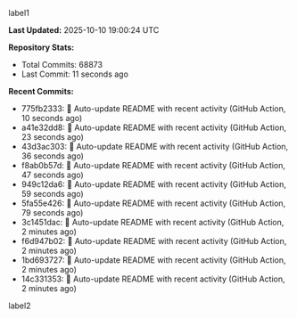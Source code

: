 
label1 
<!-- ACTIVITY_START -->
**Last Updated:** 2025-10-10 19:00:24 UTC

**Repository Stats:**
- Total Commits: 68873
- Last Commit: 11 seconds ago

**Recent Commits:**
- 775fb2333: 🤖 Auto-update README with recent activity (GitHub Action, 10 seconds ago)
- a41e32dd8: 🤖 Auto-update README with recent activity (GitHub Action, 23 seconds ago)
- 43d3ac303: 🤖 Auto-update README with recent activity (GitHub Action, 36 seconds ago)
- f8ab0b57d: 🤖 Auto-update README with recent activity (GitHub Action, 47 seconds ago)
- 949c12da6: 🤖 Auto-update README with recent activity (GitHub Action, 59 seconds ago)
- 5fa55e426: 🤖 Auto-update README with recent activity (GitHub Action, 79 seconds ago)
- 3c1451dac: 🤖 Auto-update README with recent activity (GitHub Action, 2 minutes ago)
- f6d947b02: 🤖 Auto-update README with recent activity (GitHub Action, 2 minutes ago)
- 1bd693727: 🤖 Auto-update README with recent activity (GitHub Action, 2 minutes ago)
- 14c331353: 🤖 Auto-update README with recent activity (GitHub Action, 2 minutes ago)
<!-- ACTIVITY_END -->

label2
